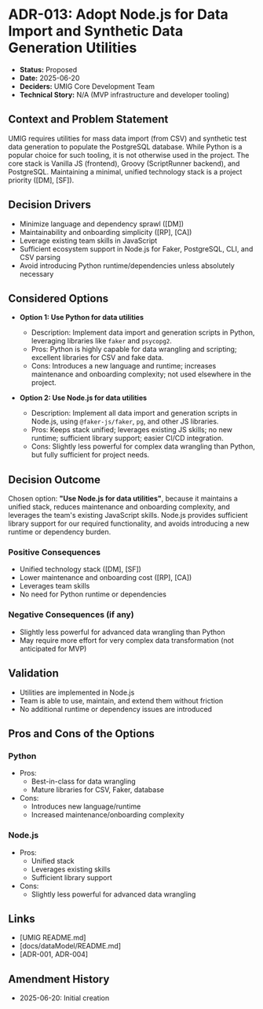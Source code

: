 # ADR-013: Adopt Node.js for Data Import and Synthetic Data Generation Utilities

* **Status:** Proposed
* **Date:** 2025-06-20
* **Deciders:** UMIG Core Development Team
* **Technical Story:** N/A (MVP infrastructure and developer tooling)

## Context and Problem Statement

UMIG requires utilities for mass data import (from CSV) and synthetic test data generation to populate the PostgreSQL database. While Python is a popular choice for such tooling, it is not otherwise used in the project. The core stack is Vanilla JS (frontend), Groovy (ScriptRunner backend), and PostgreSQL. Maintaining a minimal, unified technology stack is a project priority ([DM], [SF]).

## Decision Drivers

* Minimize language and dependency sprawl ([DM])
* Maintainability and onboarding simplicity ([RP], [CA])
* Leverage existing team skills in JavaScript
* Sufficient ecosystem support in Node.js for Faker, PostgreSQL, CLI, and CSV parsing
* Avoid introducing Python runtime/dependencies unless absolutely necessary

## Considered Options

* **Option 1: Use Python for data utilities**
  * Description: Implement data import and generation scripts in Python, leveraging libraries like `faker` and `psycopg2`.
  * Pros: Python is highly capable for data wrangling and scripting; excellent libraries for CSV and fake data.
  * Cons: Introduces a new language and runtime; increases maintenance and onboarding complexity; not used elsewhere in the project.

* **Option 2: Use Node.js for data utilities**
  * Description: Implement all data import and generation scripts in Node.js, using `@faker-js/faker`, `pg`, and other JS libraries.
  * Pros: Keeps stack unified; leverages existing JS skills; no new runtime; sufficient library support; easier CI/CD integration.
  * Cons: Slightly less powerful for complex data wrangling than Python, but fully sufficient for project needs.

## Decision Outcome

Chosen option: **"Use Node.js for data utilities"**, because it maintains a unified stack, reduces maintenance and onboarding complexity, and leverages the team's existing JavaScript skills. Node.js provides sufficient library support for our required functionality, and avoids introducing a new runtime or dependency burden.

### Positive Consequences

* Unified technology stack ([DM], [SF])
* Lower maintenance and onboarding cost ([RP], [CA])
* Leverages team skills
* No need for Python runtime or dependencies

### Negative Consequences (if any)

* Slightly less powerful for advanced data wrangling than Python
* May require more effort for very complex data transformation (not anticipated for MVP)

## Validation

* Utilities are implemented in Node.js
* Team is able to use, maintain, and extend them without friction
* No additional runtime or dependency issues are introduced

## Pros and Cons of the Options

### Python
* Pros:
  * Best-in-class for data wrangling
  * Mature libraries for CSV, Faker, database
* Cons:
  * Introduces new language/runtime
  * Increased maintenance/onboarding complexity

### Node.js
* Pros:
  * Unified stack
  * Leverages existing skills
  * Sufficient library support
* Cons:
  * Slightly less powerful for advanced data wrangling

## Links
* [UMIG README.md]
* [docs/dataModel/README.md]
* [ADR-001, ADR-004]

## Amendment History
* 2025-06-20: Initial creation

